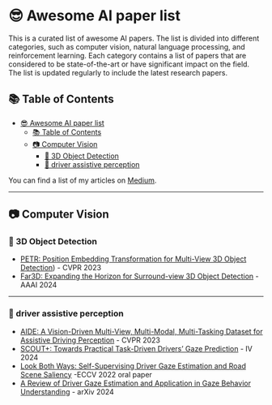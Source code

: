 # 😎 Awesome AI paper list 

This is a curated list of awesome AI papers. The list is divided into different categories, such as computer vision, natural language processing, and reinforcement learning. Each category contains a list of papers that are considered to be state-of-the-art or have significant impact on the field. The list is updated regularly to include the latest research papers.

## 📚 Table of Contents

- [😎 Awesome AI paper list](#-awesome-ai-paper-list)
  - [📚 Table of Contents](#-table-of-contents)
  - [📷 Computer Vision](#-computer-vision)
    - [🚗 3D Object Detection](#-3d-object-detection)
    - [🙉 driver assistive perception](#-driver-assistive-perception)

You can find a list of my articles on [Medium](https://medium.com/@jiangmen28).

---

##  📷 Computer Vision

### 🚗 3D Object Detection

- [PETR: Position Embedding Transformation for Multi-View 3D Object Detection](https://medium.com/@jiangmen28/petr-position-embedding-transformation-for-multi-view-3d-object-detection-70cbeb5c3701)) - CVPR 2023
- [Far3D: Expanding the Horizon for Surround-view 3D Object Detection](https://medium.com/@jiangmen28/brief-review-far3d-expanding-the-horizon-for-surround-view-3d-object-detection-34e8fd0a80c6) - AAAI 2024

---

### 🙉 driver assistive perception
- [AIDE: A Vision-Driven Multi-View, Multi-Modal, Multi-Tasking Dataset for Assistive Driving Perception](https://medium.com/@jiangmen28/aide-a-vision-driven-multi-view-multi-modal-multi-tasking-dataset-for-assistive-driving-2adc5dae67c0) - CVPR 2023
- [SCOUT+: Towards Practical Task-Driven Drivers’ Gaze Prediction](https://medium.com/@jiangmen28/scout-towards-practical-task-driven-drivers-gaze-prediction-849bf564c2ab) - IV 2024
- [Look Both Ways: Self-Supervising Driver Gaze Estimation and Road Scene Saliency](https://medium.com/@jiangmen28/look-both-ways-self-supervising-driver-gaze-estimation-and-road-scene-saliency-e9ac9700f476) -ECCV 2022 oral paper
-  [A Review of Driver Gaze Estimation and Application in Gaze Behavior Understanding](https://arxiv.org/abs/2307.01470) - arXiv 2024